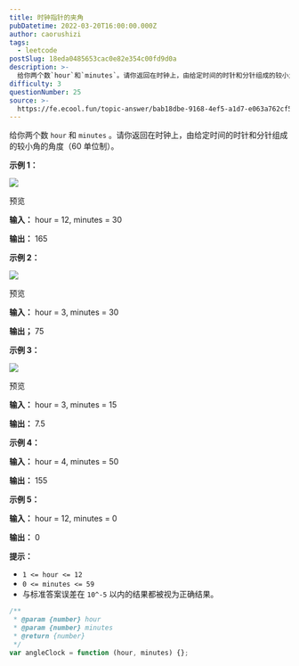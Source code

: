 ```yaml
---
title: 时钟指针的夹角
pubDatetime: 2022-03-20T16:00:00.000Z
author: caorushizi
tags:
  - leetcode
postSlug: 18eda0485653cac0e82e354c00fd9d0a
description: >-
  给你两个数`hour`和`minutes`。请你返回在时钟上，由给定时间的时针和分针组成的较小角的角度（60单位制）。**示例1：**![](https://pic.rmb.bdstatic.com/
difficulty: 3
questionNumber: 25
source: >-
  https://fe.ecool.fun/topic-answer/bab18dbe-9168-4ef5-a1d7-e063a762cf50?orderBy=updateTime&order=desc&tagId=31
---
```


给你两个数 `hour` 和 `minutes` 。请你返回在时钟上，由给定时间的时针和分针组成的较小角的角度（60 单位制）。

**示例 1：**

![](https://pic.rmb.bdstatic.com/bjh/d0120f6dcc249b00a8a6c6cc5df878d0.png)

预览

**输入：** hour = 12, minutes = 30

**输出：** 165

**示例 2：**

![](https://pic.rmb.bdstatic.com/bjh/481eaa09c42b10bc5b16f608063d818c.png)

预览

**输入：** hour = 3, minutes = 30

**输出；** 75

**示例 3：**

![](https://pic.rmb.bdstatic.com/bjh/c12b35ca6dc6462b4460a8e7dbfdeae0.png)

预览

**输入：** hour = 3, minutes = 15

**输出：** 7.5

**示例 4：**

**输入：** hour = 4, minutes = 50

**输出：** 155

**示例 5：**

**输入：** hour = 12, minutes = 0

**输出：** 0

**提示：**

- `1 <= hour <= 12`
- `0 <= minutes <= 59`
- 与标准答案误差在 `10^-5` 以内的结果都被视为正确结果。

```js
/**
 * @param {number} hour
 * @param {number} minutes
 * @return {number}
 */
var angleClock = function (hour, minutes) {};
```

